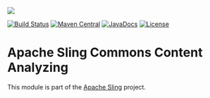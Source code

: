 [<img src="https://sling.apache.org/res/logos/sling.png"/>](https://sling.apache.org)

 [![Build Status](https://builds.apache.org/buildStatus/icon?job=Sling/sling-org-apache-sling-commons-content-analyzing/master)](https://builds.apache.org/job/Sling/job/sling-org-apache-sling-commons-content-analyzing/job/master) [![Maven Central](https://maven-badges.herokuapp.com/maven-central/org.apache.sling/org.apache.sling.commons.content.analyzing/badge.svg)](https://search.maven.org/#search%7Cga%7C1%7Cg%3A%22org.apache.sling%22%20a%3A%22org.apache.sling.commons.content.analyzing%22) [![JavaDocs](https://www.javadoc.io/badge/org.apache.sling/org.apache.sling.commons.content.analyzing.svg)](https://www.javadoc.io/doc/org.apache.sling/org.apache.sling.commons.content.analyzing) [![License](https://img.shields.io/badge/License-Apache%202.0-blue.svg)](https://www.apache.org/licenses/LICENSE-2.0)

# Apache Sling Commons Content Analyzing

This module is part of the [Apache Sling](https://sling.apache.org) project.
